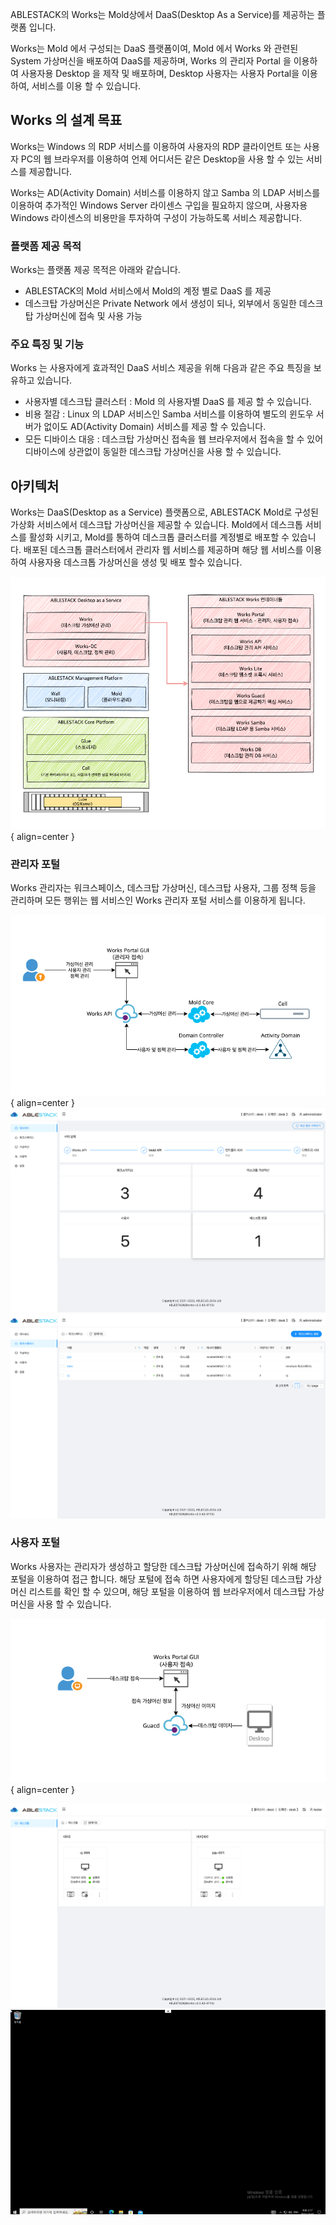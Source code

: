 ABLESTACK의 Works는 Mold상에서 DaaS(Desktop As a Service)를 제공하는 플랫폼 입니다.

Works는 Mold 에서 구성되는 DaaS 플랫폼이여, Mold 에서 Works 와 관련된 System 가상머신을 배포하여 DaaS를  제공하며, Works 의 관리자 Portal 을 이용하여 사용자용 Desktop 을 제작 및 배포하며, Desktop 사용자는 사용자 Portal을 이용하여,
서비스를 이용 할 수 있습니다.

## Works 의 설계 목표

Works는 Windows 의 RDP 서비스를 이용하여 사용자의 RDP 클라이언트 또는 사용자 PC의 웹 브라우저를 이용하여 언제 어디서든 같은 Desktop을 사용 할 수 있는 서비스를 제공합니다.

Works는 AD(Activity Domain) 서비스를 이용하지 않고 Samba 의 LDAP 서비스를 이용하여 추가적인 Windows Server 라이센스 구입을 필요하지 않으며, 사용자용 Windows 라이센스의 비용만을 투자하여 구성이 가능하도록 서비스 제공합니다.

### 플랫폼 제공 목적

Works는 플랫폼 제공 목적은 아래와 같습니다.

* ABLESTACK의 Mold 서비스에서 Mold의 계정 별로 DaaS 를 제공
* 데스크탑 가상머신은 Private Network 에서 생성이 되나, 외부에서 동일한 데스크탑 가상머신에 접속 및 사용 가능


### 주요 특징 및 기능

Works 는 사용자에게 효과적인 DaaS 서비스 제공을 위해 다음과 같은 주요 특징을 보유하고 있습니다.

* 사용자별 데스크탑 클러스터 : Mold 의 사용자별 DaaS 를 제공 할 수 있습니다.
* 비용 절감 : Linux 의 LDAP 서비스인 Samba 서비스를 이용하여 별도의 윈도우 서버가 없이도 AD(Activity Domain) 서비스를 제공 할 수 있습니다.
* 모든 디바이스 대응 : 데스크탑 가상머신 접속을 웹 브라우저에서 접속을 할 수 있어 디바이스에 상관없이 동일한 데스크탑 가상머신을 사용 할 수 있습니다.

## 아키텍처

Works는 DaaS(Desktop as a Service) 플랫폼으로, ABLESTACK Mold로 구성된 가상화 서비스에서 데스크탑 가상머신을 제공할 수 있습니다.
Mold에서 데스크톱 서비스를 활성화 시키고, Mold를 통하여 데스크톱 클러스터를 계정별로 배포할 수 있습니다. 배포된 데스크톱 클러스터에서 관리자 웹 서비스를 제공하며 
해당 웹 서비스를 이용하여 사용자용 데스크톱 가상머신을 생성 및 배포 할수 있습니다.

![works-platform-architecture-01](../assets/images/works-platform-architecture-01.png){ align=center }

### 관리자 포털

Works 관리자는 워크스페이스, 데스크탑 가상머신, 데스크탑 사용자, 그룹 정책 등을 관리하며 모든 행위는 웹 서비스인 Works 관리자 포털 서비스를 이용하게 됩니다.

![works-platform-architecture-02](../assets/images/works-platform-architecture-02.png){ align=center }
![works-dashboard](../assets/images/works-admin-dashboard.png)
![works-admin-workspaces](../assets/images/works-admin-workspaces.png)

### 사용자 포털

Works 사용자는 관리자가 생성하고 할당한 데스크탑 가상머신에 접속하기 위해 해당 포털을 이용하여 접근 합니다.
해당 포털에 접속 하면 사용자에게 할당된 데스크탑 가상머신 리스트를 확인 할 수 있으며, 해당 포털을 이용하여 웹 브라우저에서 데스크탑 가상머신을 사용 할 수 있습니다.

![works-platform-architecture-03](../assets/images/works-platform-architecture-03.png){ align=center }

![works-user-desktop-list](../assets/images/works-user-desktop-list.png)
![works-user-desktop-webcon3](../assets/images/works-user-desktop-webcon3.png)

